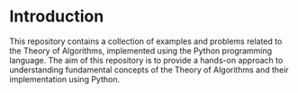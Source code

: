 # Introduction
This repository contains a collection of examples and problems related to the Theory of Algorithms, implemented using the Python programming language. The aim of this repository is to provide a hands-on approach to understanding fundamental concepts of the Theory of Algorithms and their implementation using Python.
